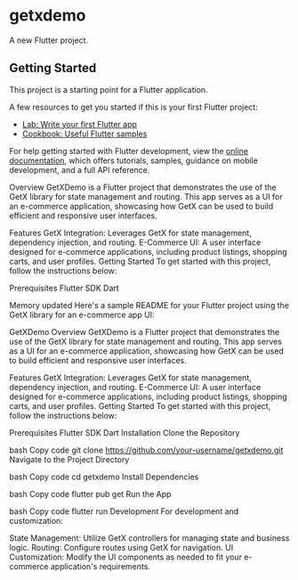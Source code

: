 # getxdemo

A new Flutter project.

## Getting Started

This project is a starting point for a Flutter application.

A few resources to get you started if this is your first Flutter project:

- [Lab: Write your first Flutter app](https://docs.flutter.dev/get-started/codelab)
- [Cookbook: Useful Flutter samples](https://docs.flutter.dev/cookbook)

For help getting started with Flutter development, view the
[online documentation](https://docs.flutter.dev/), which offers tutorials,
samples, guidance on mobile development, and a full API reference.

Overview
GetXDemo is a Flutter project that demonstrates the use of the GetX library for state management and routing. This app serves as a UI for an e-commerce application, showcasing how GetX can be used to build efficient and responsive user interfaces.

Features
GetX Integration: Leverages GetX for state management, dependency injection, and routing.
E-Commerce UI: A user interface designed for e-commerce applications, including product listings, shopping carts, and user profiles.
Getting Started
To get started with this project, follow the instructions below:

Prerequisites
Flutter SDK
Dart


Memory updated
Here's a sample README for your Flutter project using the GetX library for an e-commerce app UI:

GetXDemo
Overview
GetXDemo is a Flutter project that demonstrates the use of the GetX library for state management and routing. This app serves as a UI for an e-commerce application, showcasing how GetX can be used to build efficient and responsive user interfaces.

Features
GetX Integration: Leverages GetX for state management, dependency injection, and routing.
E-Commerce UI: A user interface designed for e-commerce applications, including product listings, shopping carts, and user profiles.
Getting Started
To get started with this project, follow the instructions below:

Prerequisites
Flutter SDK
Dart
Installation
Clone the Repository

bash
Copy code
git clone https://github.com/your-username/getxdemo.git
Navigate to the Project Directory

bash
Copy code
cd getxdemo
Install Dependencies

bash
Copy code
flutter pub get
Run the App

bash
Copy code
flutter run
Development
For development and customization:

State Management: Utilize GetX controllers for managing state and business logic.
Routing: Configure routes using GetX for navigation.
UI Customization: Modify the UI components as needed to fit your e-commerce application's requirements.

